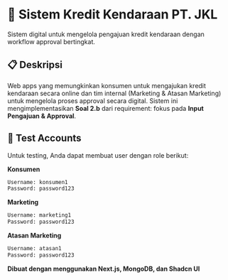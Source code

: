 # 🚗 Sistem Kredit Kendaraan PT. JKL

Sistem digital untuk mengelola pengajuan kredit kendaraan dengan workflow approval bertingkat.

## 📋 Deskripsi

Web apps yang memungkinkan konsumen untuk mengajukan kredit kendaraan secara online dan tim internal (Marketing & Atasan Marketing) untuk mengelola proses approval secara digital. Sistem ini mengimplementasikan **Soal 2.b** dari requirement: fokus pada **Input Pengajuan & Approval**.

## 👥 Test Accounts

Untuk testing, Anda dapat membuat user dengan role berikut:

**Konsumen**
```bash
Username: konsumen1
Password: password123
```

**Marketing**
```bash
Username: marketing1
Password: password123
```

**Atasan Marketing**
```bash
Username: atasan1
Password: password123
```


**Dibuat dengan menggunakan Next.js, MongoDB, dan Shadcn UI**
